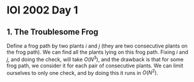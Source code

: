 # IOI 2002 Day 1

## 1. The Troublesome Frog
Define a frog path by two plants $i$ and $j$ (they are two consecutive plants on the frog path). We can find all the plants lying on this frog path. Fixing $i$ and $j$, and doing the check, will take $O(N^3)$, and the drawback is that for some frog path, we consider it for each pair of consecutive plants. We can limit ourselves to only one check, and by doing this it runs in $O(N^2)$.
